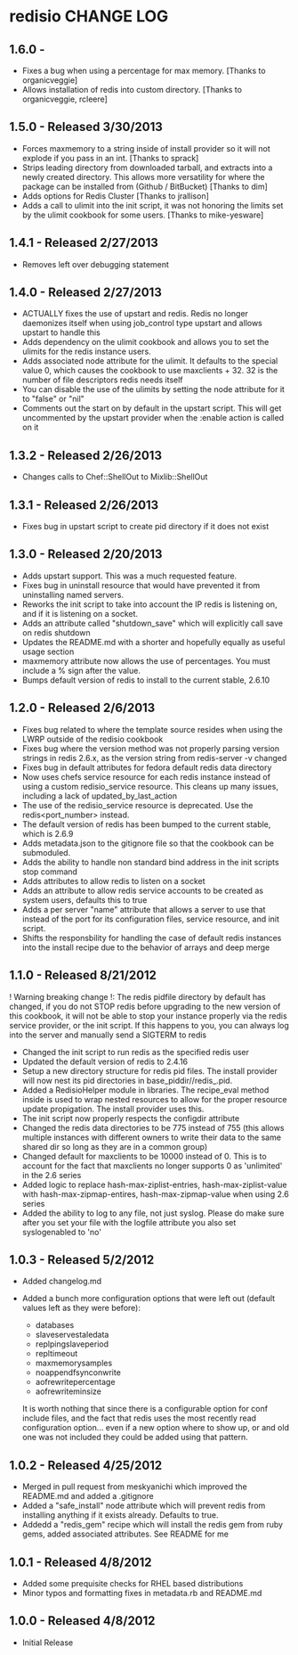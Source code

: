redisio CHANGE LOG
===

1.6.0 - 
---
  - Fixes a bug when using a percentage for max memory. [Thanks to organicveggie]
  - Allows installation of redis into custom directory.  [Thanks to organicveggie, rcleere]

1.5.0 - Released 3/30/2013 
---
  - Forces maxmemory to a string inside of install provider so it will not explode if you pass in an int. [Thanks to sprack]
  - Strips leading directory from downloaded tarball, and extracts into a newly created directory.  This allows more versatility for where the package can be installed from (Github / BitBucket) [Thanks to dim]
  - Adds options for Redis Cluster [Thanks to jrallison]
  - Adds a call to ulimit into the init script, it was not honoring the limits set by the ulimit cookbook for some users.  [Thanks to mike-yesware]

1.4.1 - Released 2/27/2013
---
  - Removes left over debugging statement

1.4.0 - Released 2/27/2013
---
  - ACTUALLY fixes the use of upstart and redis.  Redis no longer daemonizes itself when using job_control type upstart and allows upstart to handle this
  - Adds dependency on the ulimit cookbook and allows you to set the ulimits for the redis instance users.
  - Adds associated node attribute for the ulimit.  It defaults to the special value 0, which causes the cookbook to use maxclients + 32.  32 is the number of file descriptors redis needs itself
  - You can disable the use of the ulimits by setting the node attribute for it to "false" or "nil"
  - Comments out the start on by default in the upstart script.  This will get uncommented by the upstart provider when the :enable action is called on it

1.3.2 - Released 2/26/2013
---
  - Changes calls to Chef::ShellOut to Mixlib::ShellOut

1.3.1 - Released 2/26/2013
---
  - Fixes bug in upstart script to create pid directory if it does not exist

1.3.0 - Released 2/20/2013 
---
  - Adds upstart support.  This was a much requested feature. 
  - Fixes bug in uninstall resource that would have prevented it from uninstalling named servers.  
  - Reworks the init script to take into account the IP redis is listening on, and if it is listening on a socket.
  - Adds an attribute called "shutdown_save" which will explicitly call save on redis shutdown 
  - Updates the README.md with a shorter and hopefully equally as useful usage section
  - maxmemory attribute now allows the use of percentages.  You must include a % sign after the value.
  - Bumps default version of redis to install to the current stable, 2.6.10

1.2.0 - Released 2/6/2013
---
  - Fixes bug related to where the template source resides when using the LWRP outside of the redisio cookbook
  - Fixes bug where the version method was not properly parsing version strings in redis 2.6.x, as the version string from redis-server -v changed
  - Fixes bug in default attributes for fedora default redis data directory
  - Now uses chefs service resource for each redis instance instead of using a custom redisio_service resource.  This cleans up many issues, including a lack of updated_by_last_action
  - The use of the redisio_service resource is deprecated.  Use the redis<port_number> instead. 
  - The default version of redis has been bumped to the current stable, which is 2.6.9
  - Adds metadata.json to the gitignore file so that the cookbook can be submoduled.
  - Adds the ability to handle non standard bind address in the init scripts stop command
  - Adds attributes to allow redis to listen on a socket 
  - Adds an attribute to allow redis service accounts to be created as system users, defaults this to true
  - Adds a per server "name" attribute that allows a server to use that instead of the port for its configuration files, service resource, and init script.
  - Shifts the responsbility for handling the case of default redis instances into the install recipe due to the behavior of arrays and deep merge

1.1.0 - Released 8/21/2012
---
  ! Warning breaking change !: The redis pidfile directory by default has changed, if you do not STOP redis before upgrading to the new version
                               of this cookbook, it will not be able to stop your instance properly via the redis service provider, or the init script.
                               If this happens to you, you can always log into the server and manually send a SIGTERM to redis

  - Changed the init script to run redis as the specified redis user
  - Updated the default version of redis to 2.4.16
  - Setup a new directory structure for redis pid files.  The install provider will now nest its pid directories in base_piddir/<port number>/redis_<port>.pid.
  - Added a RedisioHelper module in libraries.  The recipe_eval method inside is used to wrap nested resources to allow for the proper resource update propigation.  The install provider uses this.
  - The init script now properly respects the configdir attribute
  - Changed the redis data directories to be 775 instead of 755 (this allows multiple instances with different owners to write their data to the same shared dir so long as they are in a common group)
  - Changed default for maxclients to be 10000 instead of 0.  This is to account for the fact that maxclients no longer supports 0 as 'unlimited' in the 2.6 series
  - Added logic to replace hash-max-ziplist-entries, hash-max-ziplist-value with  hash-max-zipmap-entires, hash-max-zipmap-value when using 2.6 series 
  - Added the ability to log to any file, not just syslog.  Please do make sure after you set your file with the logfile attribute you also set syslogenabled to 'no'

1.0.3 - Released 5/2/2012
---

  - Added changelog.md
  - Added a bunch more configuration options that were left out (default values left as they were before):  
      - databases
      - slaveservestaledata
      - replpingslaveperiod
      - repltimeout
      - maxmemorysamples
      - noappendfsynconwrite
      - aofrewritepercentage
      - aofrewriteminsize
      
      It is worth nothing that since there is a configurable option for conf include files, and the fact that redis uses the most recently read configuration option... even if a new option where to show up, or and old one was not included they could be added using that pattern.
      

1.0.2 - Released 4/25/2012
---

 - Merged in pull request from meskyanichi which improved the README.md and added a .gitignore
 - Added a "safe_install" node attribute which will prevent redis from installing anything if it exists already.  Defaults to true.
 - Addedd a "redis_gem" recipe which will install the redis gem from ruby gems, added associated attributes.  See README for me

1.0.1 - Released 4/8/2012
---

 - Added some prequisite checks for RHEL based distributions
 - Minor typos and formatting fixes in metadata.rb and README.md

1.0.0 - Released 4/8/2012
---

 - Initial Release
